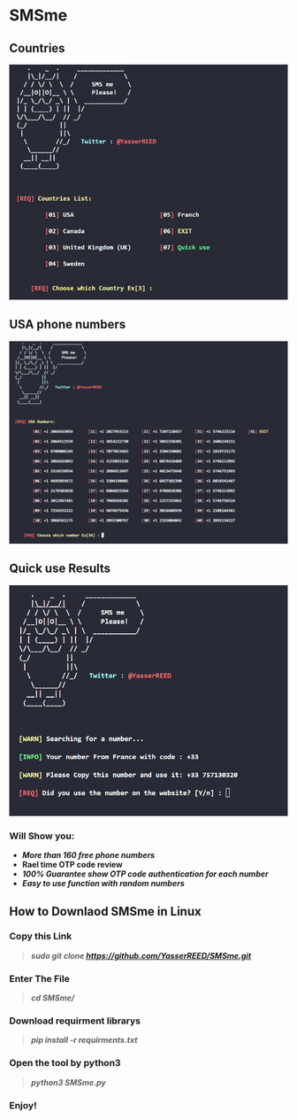 # SMSme

## Countries
<img src="https://github.com/YasserREED/SMSme/blob/main/Files/img/Front.jpg">

## USA phone numbers
<img src="https://github.com/YasserREED/SMSme/blob/main/Files/img/USA.jpg">

## Quick use Results
<img src="https://github.com/YasserREED/SMSme/blob/main/Files/img/quickUse.jpg">

### Will Show you:
- ***More than 160 free phone numbers***
- **Rael time OTP code review**
- ***100% Guarantee show OTP code authentication for each number***
- ***Easy to use function with random numbers***

## How to Downlaod SMSme in Linux

### Copy this Link
> ***sudo git clone https://github.com/YasserREED/SMSme.git***

### Enter The File
> ***cd SMSme/***

### Download requirment librarys
> ***pip install -r requirments.txt***

### Open the tool by python3
> ***python3 SMSme.py***

### Enjoy!
